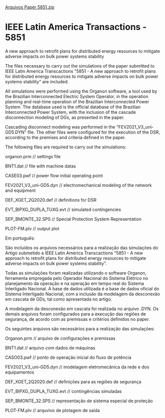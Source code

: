[Arquivos Paper 5851.zip](https://github.com/fabriciomourinho/5851/files/7546536/Arquivos.Paper.5851.zip)
# IEEE Latin America Transactions - 5851
A new approach to retrofit plans for distributed energy resources to mitigate adverse impacts on bulk power systems stability

The files necessary to carry out the simulations of the paper submitted to IEEE Latin America Transcactions "5851 - A new approach to retrofit plans for distributed energy resources to mitigate adverse impacts on bulk power systems stability" are included.

All simulations were performed using the Organon software, a tool used by the Brazilian Interconnected Electric System Operator, in the operation planning and real-time operation of the Brazilian Interconnected Power System. The database used is the official database of the Brazilian Interconnected Power System, with the inclusion of the cascade disconnection modeling of DGs, as presented in the paper.

Cascading disconnect modeling was performed in the "FEV2021_V3_uni-GD5.DYN" file. The other files were configured for the execution of the DSR, according to the premises and criteria defined in the paper.

The following files are required to carry out the simulations:

organon.prm // settings file

BNT1.dat // file with machine datas

CASE03.pwf // power flow initial operating point

FEV2021_V3_uni-GD5.dyn // electromechanical modeling of the network and equipment

DEF_XGET_2Q2020.def // definitions for DSR

EVT_BIPXG_DUPLA_TUXG.evt // simulated contingencies

SEP_BMONTE_32.SPS // Special Protection System Representation

PLOT-FM.plv // output plot

Em português:

São incluídos os arquivos necessários para a realização das simulações do Artigo submetido a IEEE Latin America Transcactions "5851 - A new approach to retrofit plans for distributed energy resources to mitigate adverse impacts on bulk power systems stability". 

Todas as simulações foram realizadas utilizando o software Organon, ferramenta empregada pelo Operador Nacional do Sistema Elétrico no planejamento da operação e na operação em tempo real do Sistema Interligado Nacional. A base de dados utilizada é a base de dados oficial do Sistema Interligado Nacional, com a inclusão da modelagem da desconexão em cascata de GDs, tal como apresentada no artigo. 

A modelagem da desconexão em cascata foi realizada no arquivo .DYN. Os demais arquivos foram configurados para a execução das regiões de segurança, de acordo com as premissas e critérios definidos no paper. 

Os seguintes arquivos são necessários para a realização das simulações:

Organon.prm                // arquivo de configurações e premissas

BNT1.dat                   // arquivo com dados de máquinas

CASO03.pwf                 // ponto de operação inicial do fluxo de potência

FEV2021_V3_uni-GD5.dyn     // modelagem eletromecânica da rede e dos equipamentos

DEF_XGET_2Q2020.def        // definições para as regiões de segurança

EVT_BIPXG_DUPLA_TUXG.evt   // contingências simuladas

SEP_BMONTE_32.SPS          // representação de sistema especial de proteção 

PLOT-FM.plv                // arquvivo de plotagem de saída
